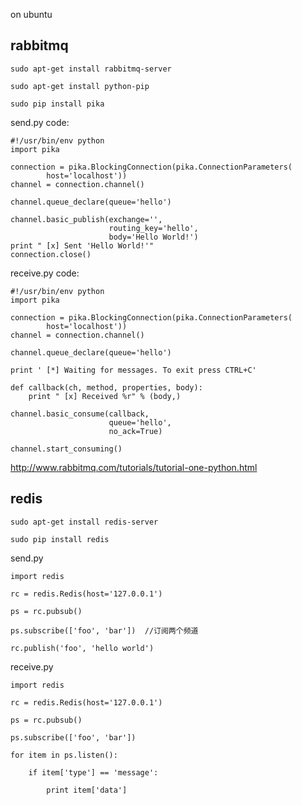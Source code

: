 on ubuntu

rabbitmq
--------------------
```
sudo apt-get install rabbitmq-server
```
```
sudo apt-get install python-pip
```
```
sudo pip install pika
```

send.py code:
```
#!/usr/bin/env python
import pika

connection = pika.BlockingConnection(pika.ConnectionParameters(
        host='localhost'))
channel = connection.channel()

channel.queue_declare(queue='hello')

channel.basic_publish(exchange='',
                      routing_key='hello',
                      body='Hello World!')
print " [x] Sent 'Hello World!'"
connection.close()
```
receive.py code:
```
#!/usr/bin/env python
import pika

connection = pika.BlockingConnection(pika.ConnectionParameters(
        host='localhost'))
channel = connection.channel()

channel.queue_declare(queue='hello')

print ' [*] Waiting for messages. To exit press CTRL+C'

def callback(ch, method, properties, body):
    print " [x] Received %r" % (body,)

channel.basic_consume(callback,
                      queue='hello',
                      no_ack=True)

channel.start_consuming()
```
http://www.rabbitmq.com/tutorials/tutorial-one-python.html


redis
-----------------------
```
sudo apt-get install redis-server
```
```
sudo pip install redis
```
send.py
```
import redis  
  
rc = redis.Redis(host='127.0.0.1')  
  
ps = rc.pubsub()  
  
ps.subscribe(['foo', 'bar'])  //订阅两个频道  
  
rc.publish('foo', 'hello world')
```
receive.py
```
import redis  
  
rc = redis.Redis(host='127.0.0.1')  
  
ps = rc.pubsub()  
  
ps.subscribe(['foo', 'bar'])
  
for item in ps.listen():  
  
    if item['type'] == 'message':  
  
        print item['data'] 
```

